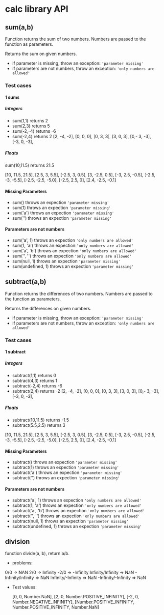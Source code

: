 # calc library API

## **sum(a,b)**

Function returns the sum of two numbers. Numbers are passed to the function as parameters.

Returns the sum on given numbers.

- if parameter is missing, throw an exception: `'parameter missing'`
- if parameters are not numbers, throw an exception: `'only numbers are allowed'`

### Test cases

#### 1 sums

##### Integers

- sum(1,1) returns 2
- sum(2,3) returns 5
- sum(-2,-4) returns -6
- sum(-2,4) returns 2
  [2, -4, -2],
  [0, 0, 0],
  [0, 3, 3],
  [3, 0, 3],
  [0,- 3, -3],
  [-3, 0, -3],

##### Floats

sum(10,11.5) returns 21.5

[10, 11.5, 21.5],
[2.5, 3, 5.5],
[-2.5, 3, 0.5],
[3, -2.5, 0.5],
[-3, 2.5, -0.5],
[-2.5, -3, -5.5],
[-2.5, -2.5, -5.0],
[-2.5, 2.5, 0],
[2.4, -2.5, -0.1]

#### Missing Parameters

- sum() throws an expection `'parameter missing'`
- sum(1) throws an expection `'parameter missing'`
- sum('a') throws an expection `'parameter missing'`
- sum('') throws an expection `'parameter missing'`

#### Parameters are not numbers

- sum('a', 1) throws an expection `'only numbers are allowed'`
- sum(1, 'a') throws an expection `'only numbers are allowed'`
- sum('a', 'b') throws an expection `'only numbers are allowed'`
- sum('', '') throws an expection `'only numbers are allowed'`
- sum(null, 1) throws an expection `'parameter missing'`
- sum(undefined, 1) throws an expection `'parameter missing'`

## **subtract(a,b)**

Function returns the differences of two numbers. Numbers are passed to the function as parameters.

Returns the differences on given numbers.

- if parameter is missing, throw an exception: `'parameter missing'`
- if parameters are not numbers, throw an exception: `'only numbers are allowed'`

### Test cases

#### 1 subtract

##### Integers

- subtract(1,1) returns 0
- subtract(4,3) returns 1
- subtract(-2,4) returns -6
- subtract(2,4) returns -2
  [2, -4, -2],
  [0, 0, 0],
  [0, 3, 3],
  [3, 0, 3],
  [0,- 3, -3],
  [-3, 0, -3],

##### Floats

- subtract(10,11.5) returns -1.5
- subtract(5.5,2.5) returns 3

[10, 11.5, 21.5],
[2.5, 3, 5.5],
[-2.5, 3, 0.5],
[3, -2.5, 0.5],
[-3, 2.5, -0.5],
[-2.5, -3, -5.5],
[-2.5, -2.5, -5.0],
[-2.5, 2.5, 0],
[2.4, -2.5, -0.1]

#### Missing Parameters

- subtract() throws an expection `'parameter missing'`
- subtract(1) throws an expection `'parameter missing'`
- subtract('a') throws an expection `'parameter missing'`
- subtract('') throws an expection `'parameter missing'`

#### Parameters are not numbers

- subtract('a', 1) throws an expection `'only numbers are allowed'`
- subtract(1, 'a') throws an expection `'only numbers are allowed'`
- subtract('a', 'b') throws an expection `'only numbers are allowed'`
- subtract('', '') throws an expection `'only numbers are allowed'`
- subtract(null, 1) throws an expection `'parameter missing'`
- subtract(undefined, 1) throws an expection `'parameter missing'`

## division

function divide(a, b), return a/b.

- problems:

0/0 => NAN
2/0 => Infinity
-2/0 => -Infinity
Infinity/Infinity => NaN
-Infinity/Infinity => NaN
Infinity/-Infinity => NaN
-Infinity/-Infinity => NaN

- Test values:

  [0, 0, Number.NaN],
  [2, 0, Number.POSITIVE_INFINITY],
  [-2, 0, Number.NEGATIVE_INFINITY],
  [Number.POSITIVE_INFINITY, Number.POSITIVE_INFINITY, Number.NaN]
